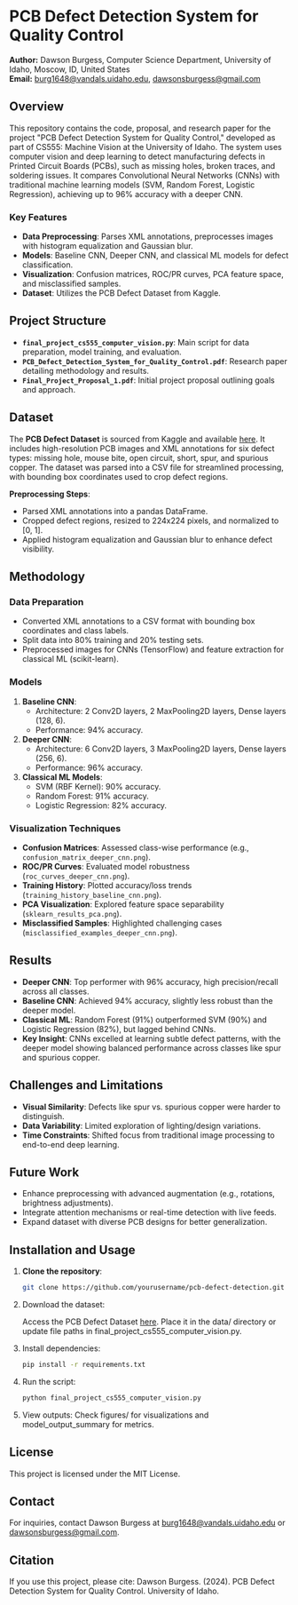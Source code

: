 # PCB Defect Detection System for Quality Control

**Author:** Dawson Burgess, Computer Science Department, University of Idaho, Moscow, ID, United States  
**Email:** [burg1648@vandals.uidaho.edu](mailto:burg1648@vandals.uidaho.edu), [dawsonsburgess@gmail.com](mailto:dawsonsburgess@gmail.com)

## Overview

This repository contains the code, proposal, and research paper for the project "PCB Defect Detection System for Quality Control," developed as part of CS555: Machine Vision at the University of Idaho. The system uses computer vision and deep learning to detect manufacturing defects in Printed Circuit Boards (PCBs), such as missing holes, broken traces, and soldering issues. It compares Convolutional Neural Networks (CNNs) with traditional machine learning models (SVM, Random Forest, Logistic Regression), achieving up to 96% accuracy with a deeper CNN.

### Key Features

- **Data Preprocessing**: Parses XML annotations, preprocesses images with histogram equalization and Gaussian blur.
- **Models**: Baseline CNN, Deeper CNN, and classical ML models for defect classification.
- **Visualization**: Confusion matrices, ROC/PR curves, PCA feature space, and misclassified samples.
- **Dataset**: Utilizes the PCB Defect Dataset from Kaggle.

## Project Structure

- **`final_project_cs555_computer_vision.py`**: Main script for data preparation, model training, and evaluation.
- **`PCB_Defect_Detection_System_for_Quality_Control.pdf`**: Research paper detailing methodology and results.
- **`Final_Project_Proposal_1.pdf`**: Initial project proposal outlining goals and approach.

## Dataset

The **PCB Defect Dataset** is sourced from Kaggle and available [here](https://www.kaggle.com/datasets/akhatova/pcb-defects). It includes high-resolution PCB images and XML annotations for six defect types: missing hole, mouse bite, open circuit, short, spur, and spurious copper. The dataset was parsed into a CSV file for streamlined processing, with bounding box coordinates used to crop defect regions.

**Preprocessing Steps**:

- Parsed XML annotations into a pandas DataFrame.
- Cropped defect regions, resized to 224x224 pixels, and normalized to [0, 1].
- Applied histogram equalization and Gaussian blur to enhance defect visibility.

## Methodology

### Data Preparation

- Converted XML annotations to a CSV format with bounding box coordinates and class labels.
- Split data into 80% training and 20% testing sets.
- Preprocessed images for CNNs (TensorFlow) and feature extraction for classical ML (scikit-learn).

### Models

1. **Baseline CNN**:
   - Architecture: 2 Conv2D layers, 2 MaxPooling2D layers, Dense layers (128, 6).
   - Performance: 94% accuracy.
2. **Deeper CNN**:
   - Architecture: 6 Conv2D layers, 3 MaxPooling2D layers, Dense layers (256, 6).
   - Performance: 96% accuracy.
3. **Classical ML Models**:
   - SVM (RBF Kernel): 90% accuracy.
   - Random Forest: 91% accuracy.
   - Logistic Regression: 82% accuracy.

### Visualization Techniques

- **Confusion Matrices**: Assessed class-wise performance (e.g., `confusion_matrix_deeper_cnn.png`).
- **ROC/PR Curves**: Evaluated model robustness (`roc_curves_deeper_cnn.png`).
- **Training History**: Plotted accuracy/loss trends (`training_history_baseline_cnn.png`).
- **PCA Visualization**: Explored feature space separability (`sklearn_results_pca.png`).
- **Misclassified Samples**: Highlighted challenging cases (`misclassified_examples_deeper_cnn.png`).

## Results

- **Deeper CNN**: Top performer with 96% accuracy, high precision/recall across all classes.
- **Baseline CNN**: Achieved 94% accuracy, slightly less robust than the deeper model.
- **Classical ML**: Random Forest (91%) outperformed SVM (90%) and Logistic Regression (82%), but lagged behind CNNs.
- **Key Insight**: CNNs excelled at learning subtle defect patterns, with the deeper model showing balanced performance across classes like spur and spurious copper.

## Challenges and Limitations

- **Visual Similarity**: Defects like spur vs. spurious copper were harder to distinguish.
- **Data Variability**: Limited exploration of lighting/design variations.
- **Time Constraints**: Shifted focus from traditional image processing to end-to-end deep learning.

## Future Work

- Enhance preprocessing with advanced augmentation (e.g., rotations, brightness adjustments).
- Integrate attention mechanisms or real-time detection with live feeds.
- Expand dataset with diverse PCB designs for better generalization.

## Installation and Usage

1. **Clone the repository**:

   ```bash
   git clone https://github.com/yourusername/pcb-defect-detection.git
   ```

2. Download the dataset:

    Access the PCB Defect Dataset [here](https://www.kaggle.com/datasets/akhatova/pcb-defects).
    Place it in the data/ directory or update file paths in final_project_cs555_computer_vision.py.

3. Install dependencies:

   ```bash
   pip install -r requirements.txt
   ```

4. Run the script:

   ```bash
   python final_project_cs555_computer_vision.py
   ```

5. View outputs: Check figures/ for visualizations and model_output_summary for metrics.

## License

This project is licensed under the MIT License.

## Contact

For inquiries, contact Dawson Burgess at <burg1648@vandals.uidaho.edu> or <dawsonsburgess@gmail.com>.

## Citation

If you use this project, please cite:
Dawson Burgess. (2024). PCB Defect Detection System for Quality Control. University of Idaho.
